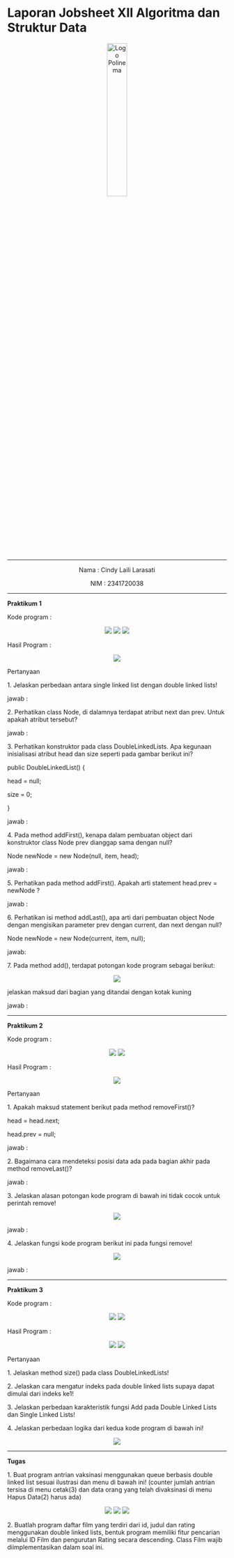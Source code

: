 # Laporan Jobsheet XII Algoritma dan Struktur Data
<p align="center">
   <img src="https://static.wikia.nocookie.net/logopedia/images/8/8a/Politeknik_Negeri_Malang.png/revision/latest?cb=20190922202558 " alt="Logo Polinema" width="30%"> 
</p>
<hr>
<p align="center">Nama : Cindy Laili Larasati</p>
<p align="center">NIM : 2341720038</p>
<hr>
<b>Praktikum 1</b>
<p>Kode program :</p>
<p align="center">
    <img src="Gambar/KodePrak1.png">
    <img src="Gambar/KodePrak1_2.png">
    <img src="Gambar/KodePrak1_3.png">
</p>
<p>Hasil Program :</p>
<p align="center">
    <img src="Gambar/HasilPrak1.png">
</p>
<p>Pertanyaan</p>
<p>1. Jelaskan perbedaan antara single linked list dengan double linked lists!</p>
<p>jawab :</p>
<p>2. Perhatikan class Node, di dalamnya terdapat atribut next dan prev. Untuk apakah atribut
tersebut?</p>
<p>jawab :</p>
<p>3. Perhatikan konstruktor pada class DoubleLinkedLists. Apa kegunaan inisialisasi atribut head dan
size seperti pada gambar berikut ini?</p>
<p>public DoubleLinkedList() {</p>
        <p>head = null;</p>
        <p>size = 0;</p>
    <p>}</p>
<p>jawab :</p>
<p>4. Pada method addFirst(), kenapa dalam pembuatan object dari konstruktor class Node prev
dianggap sama dengan null?</p>
<p>Node newNode = new Node(null, item, head);</p>
<p>jawab :</p>
<P>5. Perhatikan pada method addFirst(). Apakah arti statement head.prev = newNode ?</p>
<p>jawab :</p>
<p>6. Perhatikan isi method addLast(), apa arti dari pembuatan object Node dengan mengisikan
parameter prev dengan current, dan next dengan null?</p>
<p>Node newNode = new Node(current, item, null);</p>
<p>jawab: </p>
<p>7. Pada method add(), terdapat potongan kode program sebagai berikut:</p>
<p align="center">
    <img src="Gambar/SoalNo7.png">
</p>
<p>jelaskan maksud dari bagian yang ditandai dengan kotak kuning</p>
<p>jawab :</p>
<hr>
<b>Praktikum 2</b>
<p>Kode program :</p>
<p align="center">
    <img src="Gambar/KodePrak2.png">
    <img src="Gambar/KodePrak2_2.png">
</p>
<p>Hasil Program :</p>
<p align="center">
    <img src="Gambar/HasilPrak2.png">
</p>
<p>Pertanyaan</p>
<p>1. Apakah maksud statement berikut pada method removeFirst()?</p>
<p>head = head.next;</p>
<p>head.prev = null;</p>
<p>jawab :</p>
<p>2. Bagaimana cara mendeteksi posisi data ada pada bagian akhir pada method removeLast()?</p>
<p>jawab :</p>
<p>3. Jelaskan alasan potongan kode program di bawah ini tidak cocok untuk perintah remove!</p>
<p align="center">
    <img src="Gambar/SoalNo3.png">
</p>
<p>jawab :</p>
<p>4. Jelaskan fungsi kode program berikut ini pada fungsi remove!</p>
<p align="center">
    <img src="Gambar/SoalNo4.png">
</p>
<p>jawab :</p>
<hr>
<b>Praktikum 3</b>
<p>Kode program :</p>
<p align="center">
    <img src="Gambar/KodePrak3.png">
    <img src="Gambar/KodePrak3_2.png">
</p>
<p>Hasil Program :</p>
<p align="center">
    <img src="Gambar/HasilPrak3.png">
    <img src="Gambar/HasilPrak3_2.png">
</p>
<p>Pertanyaan</p>
<p>1. Jelaskan method size() pada class DoubleLinkedLists!</p>
<p>2. Jelaskan cara mengatur indeks pada double linked lists supaya dapat dimulai dari indeks ke1!</p>
<p>3. Jelaskan perbedaan karakteristik fungsi Add pada Double Linked Lists dan Single Linked Lists!</p>
<p>4. Jelaskan perbedaan logika dari kedua kode program di bawah ini!</p>
<p align="center">
    <img src="Gambar/SoalNo4Prak3.png">
</p>
<hr>
<b>Tugas</b>
<p>1. Buat program antrian vaksinasi menggunakan queue berbasis double linked list sesuai ilustrasi 
dan menu di bawah ini! (counter jumlah antrian tersisa di menu cetak(3) dan data orang yang 
telah divaksinasi di menu Hapus Data(2) harus ada)</p>
<p align="center">
    <img src="Gambar/KodeTugas1.png">
    <img src="Gambar/KodeTugas1_2.png">
    <img src="Gambar/KodeTugas1_3.png">
<p>2. Buatlah program daftar film yang terdiri dari id, judul dan rating menggunakan double linked 
lists, bentuk program memiliki fitur pencarian melalui ID Film dan pengurutan Rating secara 
descending. Class Film wajib diimplementasikan dalam soal ini. </p>
